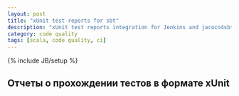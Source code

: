 ```yaml
---
layout: post
title: "xUnit test reports for sbt"
description: "xUnit test reports integration for Jenkins and jacoco4sbt."
category: code quality
tags: [scala, code quality, ci]
---
```

{% include JB/setup %}

## Отчеты о прохождении тестов в формате xUnit
